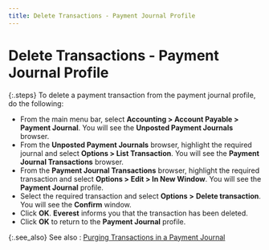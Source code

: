 ```yaml
---
title: Delete Transactions - Payment Journal Profile
---
```


# Delete Transactions - Payment Journal Profile


{:.steps}
To delete a payment transaction from the  payment journal profile, do the following:

- From the main  menu bar, select **Accounting &gt; Account 
 Payable &gt; Payment Journal**. You will see the **Unposted 
 Payment Journals** browser.
- From the **Unposted Payment Journals** browser, highlight  the required journal and select **Options 
 &gt; List Transaction**. You will see the **Payment 
 Journal Transactions** browser.
- From the **Payment Journal Transactions** browser,  highlight the required transaction and select **Options 
 &gt; Edit &gt; In New Window**. You will see the **Payment 
 Journal** profile.
- Select the  required transaction and select **Options 
 &gt;** **Delete transaction**.  You will see the **Confirm** window.
- Click **OK**. **Everest** informs you that the transaction has been deleted.
- Click **OK** to return to the **Payment 
 Journal** profile.



{:.see_also}
See also
: [Purging  Transactions in a Payment Journal]({{site.acc_baseurl}}/vendor-payments-and-refunds/payment-jrnl-proc/purge-payment-jrnls-trans/purging-trans/del_trans_in_pmnt_jrnl.html)
